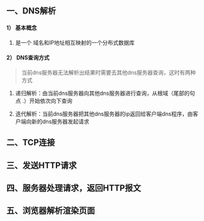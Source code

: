 ## 一、DNS解析

#### 1） 基本概念

1. 是一个 域名和IP地址相互映射的一个分布式数据库 

#### 	2） DNS查询方式

> 当前dns服务器无法解析出结果时需要去其他dns服务器查询，这时有两种方式

1. 递归解析：由当前dns服务器向其他dns服务器进行查询，从根域（尾部的句点 .）开始依次向下查询

2. 迭代解析：当前dns服务器把其他dns服务器的ip返回给客户端dns程序，由客户端向新的dns服务器发起请求




## 二、TCP连接

## 三、发送HTTP请求

## 四、服务器处理请求，返回HTTP报文

## 五、浏览器解析渲染页面

